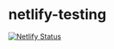 # netlify-testing
[![Netlify Status](https://api.netlify.com/api/v1/badges/56386d74-4ff3-4503-886c-8b1f8b5d5ef4/deploy-status)](https://app.netlify.com/sites/jotilux/deploys)
